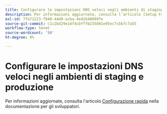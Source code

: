 ```yaml
---
title: Configurare le impostazioni DNS veloci negli ambienti di staging e produzione
description: Per informazioni aggiornate, consulta l’articolo [Setup Fastly](https://devdocs.magento.com/cloud/cdn/configure-fastly.html) nella documentazione per gli sviluppatori.
exl-id: 7fa71223-f940-4449-acba-4e42648099fe
source-git-commit: c1c2bd29e14f4cbfffb235801e95ec7cbb7c7a55
workflow-type: tm+mt
source-wordcount: '50'
ht-degree: 0%

---
```


# Configurare le impostazioni DNS veloci negli ambienti di staging e produzione

Per informazioni aggiornate, consulta l&#39;articolo [Configurazione rapida](https://devdocs.magento.com/cloud/cdn/configure-fastly.html) nella documentazione per gli sviluppatori.
